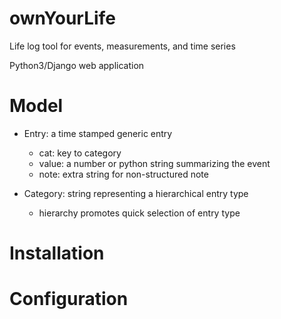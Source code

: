 ownYourLife
===========

Life log tool for events, measurements, and time series

Python3/Django web application

Model
=====

 * Entry: a time stamped generic entry
    * cat: key to category 
    * value: a number or python string summarizing the event
    * note: extra string for non-structured note

 * Category: string representing a hierarchical entry type
    * hierarchy promotes quick selection of entry type

Installation
============

Configuration
=============
